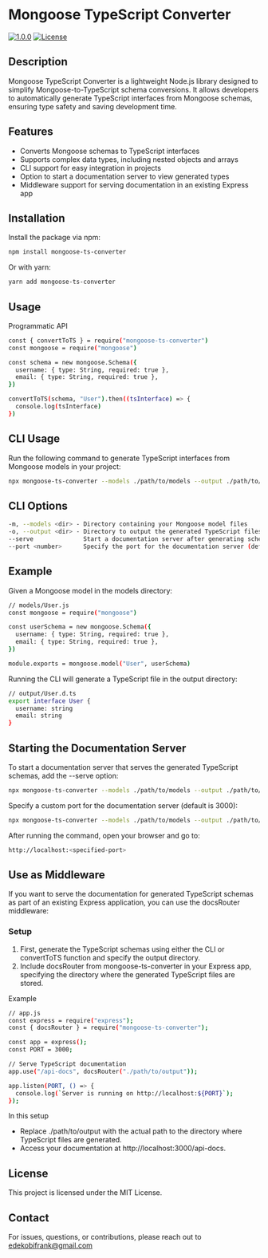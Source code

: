 # Mongoose TypeScript Converter

[![1.0.0](https://badge.fury.io/js/mongoose-ts-converter.svg)](https://badge.fury.io/js/mongoose-ts-converter)
[![License](https://img.shields.io/badge/license-MIT-blue.svg)](LICENSE)

## Description

Mongoose TypeScript Converter is a lightweight Node.js library designed to simplify Mongoose-to-TypeScript schema conversions. It allows developers to automatically generate TypeScript interfaces from Mongoose schemas, ensuring type safety and saving development time.

## Features

- Converts Mongoose schemas to TypeScript interfaces
- Supports complex data types, including nested objects and arrays
- CLI support for easy integration in projects
- Option to start a documentation server to view generated types
- Middleware support for serving documentation in an existing Express app

## Installation

Install the package via npm:

```bash
npm install mongoose-ts-converter
```

Or with yarn:

```bash
yarn add mongoose-ts-converter
```

## Usage

Programmatic API

```bash
const { convertToTS } = require("mongoose-ts-converter")
const mongoose = require("mongoose")

const schema = new mongoose.Schema({
  username: { type: String, required: true },
  email: { type: String, required: true },
})

convertToTS(schema, "User").then((tsInterface) => {
  console.log(tsInterface)
})
```

## CLI Usage

Run the following command to generate TypeScript interfaces from Mongoose models in your project:

```bash
npx mongoose-ts-converter --models ./path/to/models --output ./path/to/output
```

## CLI Options

```bash
-m, --models <dir> - Directory containing your Mongoose model files
-o, --output <dir> - Directory to output the generated TypeScript files
--serve              Start a documentation server after generating schemas
--port <number>      Specify the port for the documentation server (default: 3000)
```

## Example

Given a Mongoose model in the models directory:

```bash
// models/User.js
const mongoose = require("mongoose")

const userSchema = new mongoose.Schema({
  username: { type: String, required: true },
  email: { type: String, required: true },
})

module.exports = mongoose.model("User", userSchema)
```

Running the CLI will generate a TypeScript file in the output directory:

```bash
// output/User.d.ts
export interface User {
  username: string
  email: string
}
```

## Starting the Documentation Server

To start a documentation server that serves the generated TypeScript schemas, add the --serve option:

```bash
npx mongoose-ts-converter --models ./path/to/models --output ./path/to/output --serve
```

Specify a custom port for the documentation server (default is 3000):

```bash
npx mongoose-ts-converter --models ./path/to/models --output ./path/to/output --serve --port 4000
```

After running the command, open your browser and go to:

```bash
http://localhost:<specified-port>
```

## Use as Middleware

If you want to serve the documentation for generated TypeScript schemas as part of an existing Express application, you can use the docsRouter middleware:

### Setup

1. First, generate the TypeScript schemas using either the CLI or convertToTS function and specify the output directory.
2. Include docsRouter from mongoose-ts-converter in your Express app, specifying the directory where the generated TypeScript files are stored.

Example

```bash
// app.js
const express = require("express");
const { docsRouter } = require("mongoose-ts-converter");

const app = express();
const PORT = 3000;

// Serve TypeScript documentation
app.use("/api-docs", docsRouter("./path/to/output"));

app.listen(PORT, () => {
  console.log(`Server is running on http://localhost:${PORT}`);
});

```

In this setup

- Replace ./path/to/output with the actual path to the directory where TypeScript files are generated.
- Access your documentation at http://localhost:3000/api-docs.

## License

This project is licensed under the MIT License.

## Contact

For issues, questions, or contributions, please reach out to edekobifrank@gmail.com
